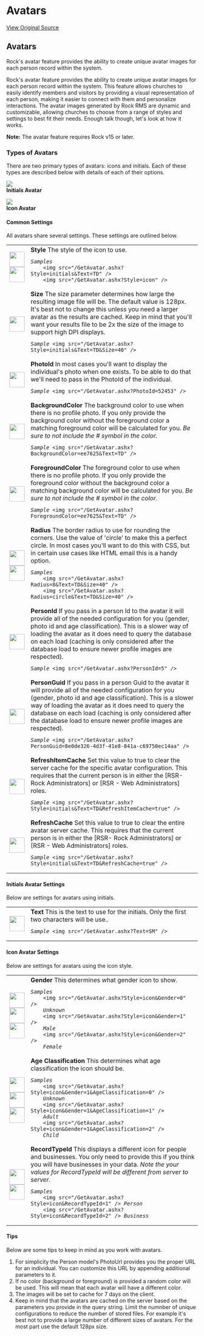 # Avatars
[View Original Source](https://community.rockrms.com/styling/components/avatars)

Avatars
-------

Rock's avatar feature provides the ability to create unique avatar images for each person record within the system.

Rock's avatar feature provides the ability to create unique avatar images for each person record within the system. This feature allows churches to easily identify members and visitors by providing a visual representation of each person, making it easier to connect with them and personalize interactions. The avatar images generated by Rock RMS are dynamic and customizable, allowing churches to choose from a range of styles and settings to best fit their needs. Enough talk though, let's look at how it works.

**Note:** The avatar feature requires Rock v15 or later.

### Types of Avatars

There are two primary types of avatars: icons and initials. Each of these types are described below with details of each of their options.

![](/GetAvatar.ashx?Style=initials&Text=TD)  
**Initials Avatar**

![](/GetAvatar.ashx?Style=icon)  
**Icon Avatar**

#### Common Settings

All avatars share several settings. These settings are outlined below.

<table class="table"><tbody><tr><td><img src="/GetAvatar.ashx?Style=initials&amp;Text=TD" width="40px" class="mb-1"><br><img src="/GetAvatar.ashx?Style=icon" width="40px"></td><td><strong>Style</strong> The style of the icon to use.<pre><code><i>Samples</i> 
    &lt;img src="/GetAvatar.ashx?Style=initials&amp;Text=TD" /&gt;
    &lt;img src="/GetAvatar.ashx?Style=icon" /&gt;</code></pre></td></tr><tr><td><img src="/GetAvatar.ashx?Style=initials&amp;Text=TD" width="40px"></td><td><strong>Size</strong> The size parameter determines how large the resulting image file will be. The default value is 128px. It's best not to change this unless you need a larger avatar as the results are cached. Keep in mind that you'll want your results file to be 2x the size of the image to support high DPI displays.<pre><code><i>Sample</i> &lt;img src="/GetAvatar.ashx?Style=initials&amp;Text=TD&amp;Size=40" /&gt;</code></pre></td></tr><tr><td><img src="/GetAvatar.ashx?PhotoId=52453" width="40px"></td><td><strong>PhotoId</strong> In most cases you'll want to display the individual's photo when one exists. To be able to do that we'll need to pass in the PhotoId of the individual.<pre><code><i>Sample</i> &lt;img src="/GetAvatar.ashx?PhotoId=52453" /&gt;</code></pre></td></tr><tr><td><img src="/GetAvatar.ashx?BackgroundColor=ee7625&amp;Text=TD" width="40px"></td><td><strong>BackgroundColor</strong> The background color to use when there is no profile photo. If you only provide the background color without the foreground color a matching foreground color will be calculated for you. <em>Be sure to not include the # symbol in the color.</em><pre><code><i>Sample</i> &lt;img src="/GetAvatar.ashx?BackgroundColor=ee7625&amp;Text=TD" /&gt;</code></pre></td></tr><tr><td><img src="/GetAvatar.ashx?ForegroundColor=ee7625&amp;Text=TD" width="40px"></td><td><strong>ForegroundColor</strong> The foreground color to use when there is no profile photo. If you only provide the foreground color without the background color a matching background color will be calculated for you. <em>Be sure to not include the # symbol in the color.</em><pre><code><i>Sample</i> &lt;img src="/GetAvatar.ashx?ForegroundColor=ee7625&amp;Text=TD" /&gt;</code></pre></td></tr><tr><td><img src="/GetAvatar.ashx?Radius=8&amp;Text=TD&amp;Size=40" width="40px" class="mb-1"><br><img src="/GetAvatar.ashx?Radius=circle&amp;Text=TD&amp;Size=40" width="40px"></td><td><strong>Radius</strong> The border radius to use for rounding the corners. Use the value of 'circle' to make this a perfect circle. In most cases you'll want to do this with CSS, but in certain use cases like HTML email this is a handy option.<pre><code><i>Samples</i> 
    &lt;img src="/GetAvatar.ashx?Radius=8&amp;Text=TD&amp;Size=40" /&gt;
    &lt;img src="/GetAvatar.ashx?Radius=circle&amp;Text=TD&amp;Size=40" /&gt;</code></pre></td></tr><tr><td><img src="/GetAvatar.ashx?PhotoId=52453" width="40px"></td><td><strong>PersonId</strong> If you pass in a person Id to the avatar it will provide all of the needed configuration for you (gender, photo id and age classification). This is a slower way of loading the avatar as it does need to query the database on each load (caching is only considered after the database load to ensure newer profile images are respected).<pre><code><i>Sample</i> &lt;img src="/GetAvatar.ashx?PersonId=5" /&gt;</code></pre></td></tr><tr><td><img src="/GetAvatar.ashx?PhotoId=52453" width="40px"></td><td><strong>PersonGuid</strong> If you pass in a person Guid to the avatar it will provide all of the needed configuration for you (gender, photo id and age classification). This is a slower way of loading the avatar as it does need to query the database on each load (caching is only considered after the database load to ensure newer profile images are respected).<pre><code><i>Sample</i> &lt;img src="/GetAvatar.ashx?PersonGuid=8e0de326-4d3f-41e8-841a-c69750ec14aa" /&gt;</code></pre></td></tr><tr><td><img src="/GetAvatar.ashx?Text=TD" width="40px"></td><td><strong>RefreshItemCache</strong> Set this value to true to clear the server cache for the specific avatar configuration. This requires that the current person is in either the [RSR- Rock Administrators] or [RSR - Web Administrators] roles.<pre><code><i>Sample</i> &lt;img src="/GetAvatar.ashx?Style=initials&amp;Text=TD&amp;RefreshItemCache=true" /&gt;</code></pre></td></tr><tr><td><img src="/GetAvatar.ashx?Text=TD" width="40px"></td><td><strong>RefreshCache</strong> Set this value to true to clear the entire avatar server cache. This requires that the current person is in either the [RSR- Rock Administrators] or [RSR - Web Administrators] roles.<pre><code><i>Sample</i> &lt;img src="/GetAvatar.ashx?Style=initials&amp;Text=TD&amp;RefreshCache=true" /&gt;</code></pre></td></tr></tbody></table>

#### Initials Avatar Settings

Below are settings for avatars using initials.

<table class="table"><tbody><tr><td><img src="/GetAvatar.ashx?Text=SM" width="40px"></td><td><strong>Text</strong> This is the text to use for the initials. Only the first two characters will be use..<pre><code><i>Sample</i> &lt;img src="/GetAvatar.ashx?Text=SM" /&gt;</code></pre></td></tr></tbody></table>

#### Icon Avatar Settings

Below are settings for avatars using the icon style.

<table class="table"><tbody><tr><td><img src="/GetAvatar.ashx?Style=icon&amp;Gender=0" width="40px" class="mb-1"><br><img src="/GetAvatar.ashx?Style=icon&amp;Gender=1" width="40px" class="mb-1"><br><img src="/GetAvatar.ashx?Style=icon&amp;Gender=2" width="40px" class="mb-1"></td><td><strong>Gender</strong> This determines what gender icon to show.<pre><code><i>Samples</i> 
    &lt;img src="/GetAvatar.ashx?Style=icon&amp;Gender=0" /&gt; 
    <em>Unknown</em>
    &lt;img src="/GetAvatar.ashx?Style=icon&amp;Gender=1" /&gt; 
    <em>Male</em>
    &lt;img src="/GetAvatar.ashx?Style=icon&amp;Gender=2" /&gt; 
    <em>Female</em></code></pre></td></tr><tr><td><img src="/GetAvatar.ashx?Style=icon&amp;Gender=1&amp;AgeClassification=0" width="40px" class="mb-1"><br><img src="/GetAvatar.ashx?Style=icon&amp;Gender=1&amp;AgeClassification=1" width="40px" class="mb-1"><br><img src="/GetAvatar.ashx?Style=icon&amp;Gender=1&amp;AgeClassification=2" width="40px" class="mb-1"></td><td><strong>Age Classification</strong> This determines what age classification the icon should be.<pre><code><i>Samples</i> 
    &lt;img src="/GetAvatar.ashx?Style=icon&amp;Gender=1&amp;AgeClassification=0" /&gt; 
    <em>Unknown</em>
    &lt;img src="/GetAvatar.ashx?Style=icon&amp;Gender=1&amp;AgeClassification=1" /&gt; 
    <em>Adult</em>
    &lt;img src="/GetAvatar.ashx?Style=icon&amp;Gender=1&amp;AgeClassification=2" /&gt; 
    <em>Child</em></code></pre></td></tr><tr><td><img src="/GetAvatar.ashx?Style=icon&amp;RecordTypeId=1" width="40px" class="mb-1"><br><img src="/GetAvatar.ashx?Style=icon&amp;RecordTypeId=2" width="40px" class="mb-1"></td><td><strong>RecordTypeId</strong> This displays a different icon for people and businesses. You only need to provide this if you think you will have businesses in your data. <em>Note the your values for RecordTypeId will be different from server to server.</em><pre><code><i>Samples</i> 
    &lt;img src="/GetAvatar.ashx?Style=icon&amp;RecordTypeId=1" /&gt; <em>Person</em>
    &lt;img src="/GetAvatar.ashx?Style=icon&amp;RecordTypeId=2" /&gt; <em>Business</em></code></pre></td></tr></tbody></table>

#### Tips

Below are some tips to keep in mind as you work with avatars.

1.  For simplicity the Person model's PhotoUrl provides you the proper URL for an individual. You can customize this URL by appending additional parameters to it.
2.  If no color (background or foreground) is provided a random color will be used. This will mean that each avatar will have a different color.
3.  The images will be set to cache for 7 days on the client.
4.  Keep in mind that the avatars are cached on the server based on the parameters you provide in the query string. Limit the numnber of unique configurations to reduce the number of stored files. For example it's best not to provide a large number of different sizes of avatars. For the most part use the default 128px size.
